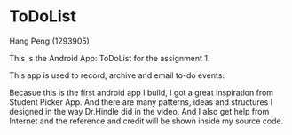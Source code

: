 ToDoList
========

Hang Peng (1293905)

This is the Android App: ToDoList for the assignment 1.

This app is used to record, archive and email to-do events.

Becasue this is the first android app I build, I got a great inspiration from Student Picker App. And there are many patterns, ideas
and structures I designed in the way Dr.Hindle did in the video. And I also get help from Internet and the reference and credit
will be shown inside my source code.

